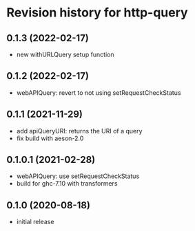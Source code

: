 # Revision history for http-query

## 0.1.3 (2022-02-17)
- new withURLQuery setup function

## 0.1.2 (2022-02-17)
- webAPIQuery: revert to not using setRequestCheckStatus

## 0.1.1 (2021-11-29)
- add apiQueryURI: returns the URI of a query
- fix build with aeson-2.0

## 0.1.0.1 (2021-02-28)
- webAPIQuery: use setRequestCheckStatus
- build for ghc-7.10 with transformers

## 0.1.0 (2020-08-18)
- initial release

